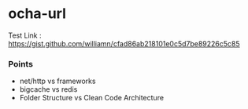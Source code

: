 # ocha-url
Test Link : https://gist.github.com/williamn/cfad86ab218101e0c5d7be89226c5c85

### Points 
- net/http vs frameworks
- bigcache vs redis
- Folder Structure vs Clean Code Architecture